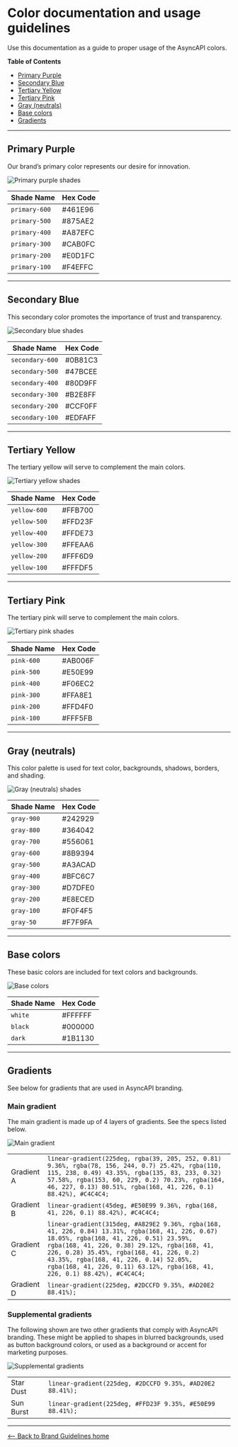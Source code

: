 # Color documentation and usage guidelines

Use this documentation as a guide to proper usage of the AsyncAPI colors.

**Table of Contents**
- [Primary Purple](#primary-purple)
- [Secondary Blue](#secondary-blue)
- [Tertiary Yellow](#tertiary-yellow)
- [Tertiary Pink](#tertiary-pink)
- [Gray (neutrals)](#gray-neutrals)
- [Base colors](#base-colors)
- [Gradients](#gradients)

---

## Primary Purple

Our brand’s primary color represents our desire for innovation.

![Primary purple shades](./assets/color-primary.jpg)

| Shade Name | Hex Code |
| --- | --- |
| `primary-600` | #461E96 |
| `primary-500` | #875AE2 |
| `primary-400` | #A87EFC |
| `primary-300` | #CAB0FC |
| `primary-200` | #E0D1FC |
| `primary-100` | #F4EFFC |

---

## Secondary Blue

This secondary color promotes the importance of trust and transparency.

![Secondary blue shades](./assets/color-secondary.jpg)

| Shade Name | Hex Code |
| --- | --- |
| `secondary-600` | #0B81C3 |
| `secondary-500` | #47BCEE |
| `secondary-400` | #80D9FF |
| `secondary-300` | #B2E8FF |
| `secondary-200` | #CCF0FF |
| `secondary-100` | #EDFAFF |

---

## Tertiary Yellow

The tertiary yellow will serve to complement the main colors.

![Tertiary yellow shades](./assets/color-tertiary-yellow.jpg)

| Shade Name | Hex Code |
| --- | --- |
| `yellow-600` | #FFB700 |
| `yellow-500` | #FFD23F |
| `yellow-400` | #FFDE73 |
| `yellow-300` | #FFEAA6 |
| `yellow-200` | #FFF6D9 |
| `yellow-100` | #FFFDF5 |

---

## Tertiary Pink

The tertiary pink will serve to complement the main colors.

![Tertiary pink shades](./assets/color-tertiary-pink.jpg)

| Shade Name | Hex Code |
| --- | --- |
| `pink-600` | #AB006F |
| `pink-500` | #E50E99 |
| `pink-400` | #F06EC2 |
| `pink-300` | #FFA8E1 |
| `pink-200` | #FFD4F0 |
| `pink-100` | #FFF5FB |

---

## Gray (neutrals)

This color palette is used for text color, backgrounds, shadows, borders, and shading.

![Gray (neutrals) shades](./assets/color-gray.jpg)

| Shade Name | Hex Code |
| --- | --- |
| `gray-900` | #242929 |
| `gray-800` | #364042 |
| `gray-700` | #556061 |
| `gray-600` | #8B9394 |
| `gray-500` | #A3ACAD |
| `gray-400` | #BFC6C7 |
| `gray-300` | #D7DFE0 |
| `gray-200` | #E8ECED |
| `gray-100` | #F0F4F5 |
| `gray-50` | #F7F9FA |

---

## Base colors

These basic colors are included for text colors and backgrounds.

![Base colors](./assets/color-base.jpg)

| Shade Name | Hex Code |
| --- | --- |
| `white` | #FFFFFF |
| `black` | #000000 |
| `dark` | #1B1130 |

---

## Gradients

See below for gradients that are used in AsyncAPI branding.

### Main gradient

The main gradient is made up of 4 layers of gradients. See the specs listed below.

![Main gradient](./assets/color-gradient.png)

|   |   |
|---|---|
| Gradient A | `linear-gradient(225deg, rgba(39, 205, 252, 0.81) 9.36%, rgba(78, 156, 244, 0.7) 25.42%, rgba(110, 115, 238, 0.49) 43.35%, rgba(135, 83, 233, 0.32) 57.58%, rgba(153, 60, 229, 0.2) 70.23%, rgba(164, 46, 227, 0.13) 80.51%, rgba(168, 41, 226, 0.1) 88.42%), #C4C4C4;` |
| Gradient B | `linear-gradient(45deg, #E50E99 9.36%, rgba(168, 41, 226, 0.1) 88.42%), #C4C4C4;` |
| Gradient C | `linear-gradient(315deg, #A829E2 9.36%, rgba(168, 41, 226, 0.84) 13.31%, rgba(168, 41, 226, 0.67) 18.05%, rgba(168, 41, 226, 0.51) 23.59%, rgba(168, 41, 226, 0.38) 29.12%, rgba(168, 41, 226, 0.28) 35.45%, rgba(168, 41, 226, 0.2) 43.35%, rgba(168, 41, 226, 0.14) 52.05%, rgba(168, 41, 226, 0.11) 63.12%, rgba(168, 41, 226, 0.1) 88.42%), #C4C4C4;` |
| Gradient D | `linear-gradient(225deg, #2DCCFD 9.35%, #AD20E2 88.41%);` |

### Supplemental gradients

The following shown are two other gradients that comply with AsyncAPI branding. These might be applied to shapes in blurred backgrounds, used as button background colors, or used as a background or accent for marketing purposes.

![Supplemental gradients](./assets/color-supplemental-gradients.png)

|     |     |
| --- | --- |
| Star Dust | `linear-gradient(225deg, #2DCCFD 9.35%, #AD20E2 88.41%);` |
| Sun Burst | `linear-gradient(225deg, #FFD23F 9.35%, #E50E99 88.41%);` |

---

[<-- Back to Brand Guidelines home](/brand-guidelines/README.md)